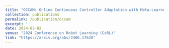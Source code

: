 ```yaml
---
title: "OCCAM: Online Continuous Controller Adaptation with Meta-Learned Models"
collection: publications
permalink: /publication/occam
excerpt: ''
date: 2024-02-02
venue: "2024 Conference on Robot Learning (CoRL)"
link: "https://arxiv.org/abs/2406.17620"
---
```

